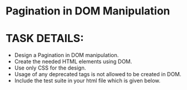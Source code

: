 # Pagination in DOM Manipulation
# TASK DETAILS:
- Design a Pagination in DOM manipulation.
- Create the needed HTML elements using DOM.
- Use only CSS for the design.
- Usage of any deprecated tags is not allowed to be created in DOM.
- Include the test suite in your html file which is given below.
